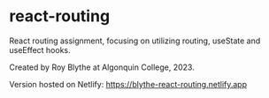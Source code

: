 # react-routing

React routing assignment, focusing on utilizing routing, useState and useEffect hooks.

Created by Roy Blythe at Algonquin College, 2023.

Version hosted on Netlify: https://blythe-react-routing.netlify.app
